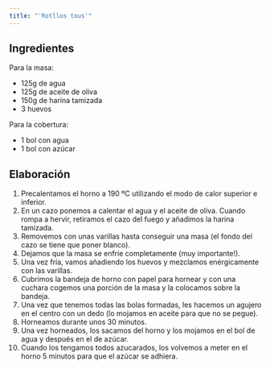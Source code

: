 ```yaml
---
title: "'Rotllos tous'"
---
```


## Ingredientes

Para la masa:
- 125g de agua
- 125g de aceite de oliva
- 150g de harina tamizada
- 3 huevos

Para la cobertura:
- 1 bol con agua
- 1 bol con azúcar

## Elaboración

1. Precalentamos el horno a 190 ºC utilizando el modo de calor superior e inferior. 
2. En un cazo ponemos a calentar el agua y el aceite de oliva. Cuando rompa a hervir, retiramos el cazo del fuego y añadimos la harina tamizada. 
3. Removemos con unas varillas hasta conseguir una masa (el fondo del cazo se tiene que poner blanco). 
4. Dejamos que la masa se enfríe completamente (muy importante!). 
5. Una vez fría, vamos añadiendo los huevos y mezclamos enérgicamente con las varillas. 
6. Cubrimos la bandeja de horno con papel para hornear y con una cuchara cogemos una porción de la masa y la colocamos sobre la bandeja.
7. Una vez que tenemos todas las bolas formadas, les hacemos un agujero en el centro con un dedo (lo mojamos en aceite para que no se pegue).
8. Horneamos durante unos 30 minutos.
9. Una vez horneados, los sacamos del horno y los mojamos en el bol de agua y después en el de azúcar. 
10. Cuando los tengamos todos azucarados, los volvemos a meter en el horno 5 minutos para que el azúcar se adhiera. 
